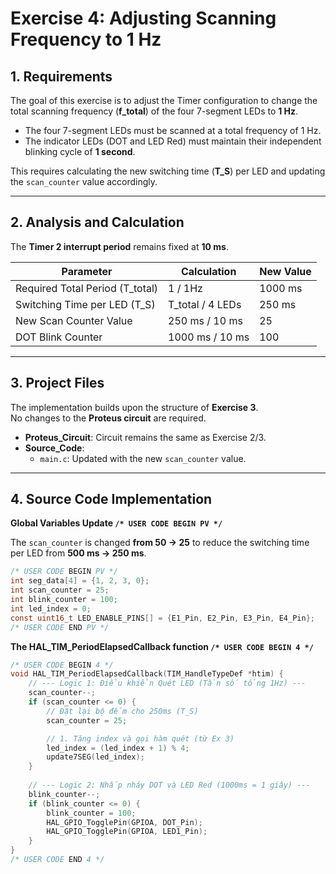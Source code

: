# Exercise 4: Adjusting Scanning Frequency to 1 Hz

## 1. Requirements
The goal of this exercise is to adjust the Timer configuration to change the total scanning frequency (**f_total**) of the four 7-segment LEDs to **1 Hz**.  

- The four 7-segment LEDs must be scanned at a total frequency of 1 Hz.  
- The indicator LEDs (DOT and LED Red) must maintain their independent blinking cycle of **1 second**.  

This requires calculating the new switching time (**T_S**) per LED and updating the `scan_counter` value accordingly.

---

## 2. Analysis and Calculation
The **Timer 2 interrupt period** remains fixed at **10 ms**.

| Parameter                   | Calculation       | New Value |
|------------------------------|------------------|-----------|
| Required Total Period (T_total) | 1 / 1Hz           | 1000 ms   |
| Switching Time per LED (T_S) | T_total / 4 LEDs  | 250 ms    |
| New Scan Counter Value       | 250 ms / 10 ms    | 25        |
| DOT Blink Counter            | 1000 ms / 10 ms   | 100       |

---

## 3. Project Files
The implementation builds upon the structure of **Exercise 3**.  
No changes to the **Proteus circuit** are required.  

* **Proteus_Circuit**: Circuit remains the same as Exercise 2/3.  
* **Source_Code**:  
  * `main.c`: Updated with the new `scan_counter` value.  

---

## 4. Source Code Implementation

**Global Variables Update `/* USER CODE BEGIN PV */`**

The `scan_counter` is changed **from 50 → 25** to reduce the switching time per LED from **500 ms → 250 ms**.  

```c
/* USER CODE BEGIN PV */
int seg_data[4] = {1, 2, 3, 0}; 
int scan_counter = 25;          
int blink_counter = 100;        
int led_index = 0;              
const uint16_t LED_ENABLE_PINS[] = {E1_Pin, E2_Pin, E3_Pin, E4_Pin}; 
/* USER CODE END PV */
```
**The HAL_TIM_PeriodElapsedCallback function `/* USER CODE BEGIN 4 */`**
```c
/* USER CODE BEGIN 4 */
void HAL_TIM_PeriodElapsedCallback(TIM_HandleTypeDef *htim) {
    // --- Logic 1: Điều khiển Quét LED (Tần số tổng 1Hz) ---
    scan_counter--;
    if (scan_counter <= 0) {
        // Đặt lại bộ đếm cho 250ms (T_S)
        scan_counter = 25; 

        // 1. Tăng index và gọi hàm quét (từ Ex 3)
        led_index = (led_index + 1) % 4; 
        update7SEG(led_index); 
    }
    
    // --- Logic 2: Nhấp nháy DOT và LED Red (1000ms = 1 giây) ---
    blink_counter--;
    if (blink_counter <= 0) {
        blink_counter = 100; 
        HAL_GPIO_TogglePin(GPIOA, DOT_Pin);
        HAL_GPIO_TogglePin(GPIOA, LED1_Pin);
    }
}
/* USER CODE END 4 */
```

